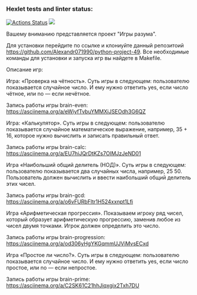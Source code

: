 ### Hexlet tests and linter status:
[![Actions Status](https://github.com/Alexandr071990/python-project-49/workflows/hexlet-check/badge.svg)](https://github.com/Alexandr071990/python-project-49/actions)
<a href="https://codeclimate.com/github/Alexandr071990/python-project-49/maintainability"><img src="https://api.codeclimate.com/v1/badges/4b9361ea8167b6ce9a3b/maintainability" /></a>

Вашему вниманию представляется проект "Игры разума".

Для установки перейдите по ссылке и клониуйте данный репозитоий https://github.com/Alexandr071990/python-project-49. Все необходимые команды для установки и запуска игр вы найдете в Makefile.

Описание игр:

Игра: «Проверка на чётность».
Суть игры в следующем: пользователю показывается случайное число. И ему нужно ответить yes, если число чётное, или no — если нечётное.

Запись работы игры brain-even:
https://asciinema.org/a/eWiyfTvbuYMMXiJSEOdh3G6QZ


Игра: «Калькулятор».
Суть игры в следующем: пользователю показывается случайное математическое выражение, например, 35 + 16, которое нужно вычислить и записать правильный ответ.

Запись работы игры brain-calc:
https://asciinema.org/a/EU7hiJQrDtKZs7OIMJzJeND01


Игра «Наибольший общий делитель (НОД)».
Суть игры в следующем: пользователю показывается два случайных числа, например, 25 50. Пользователь должен вычислить и ввести наибольший общий делитель этих чисел.

Запись работы игры brain-gcd:
https://asciinema.org/a/o6vFURbFltr1H524xxnpt1Lfi


Игра «Арифметическая прогрессия».
Показываем игроку ряд чисел, который образует арифметическую прогрессию, заменив любое из чисел двумя точками. Игрок должен определить это число.

Запись работы игры brain-progression:
https://asciinema.org/a/od306yHgYKGqmmUJViMvsECxd


Игра «Простое ли число?».
Суть игры в следующем: пользователю показывается случайное число. И ему нужно ответить yes, если число простое, или no — если непростое.

Запись работы игры brain-prime:
https://asciinema.org/a/C2SK61C21hhJiqxgix2Txh7DU